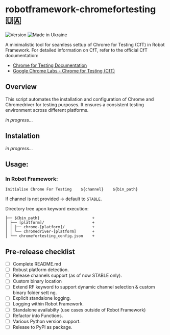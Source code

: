 # robotframework-chromefortesting :ukraine:

![Version](https://img.shields.io/badge/pre--release-0.3-%2392C444) ![Made in Ukraine](https://img.shields.io/badge/made_in_Ukraine-%23AF1717)

A minimalistic tool for seamless settup of Chrome for Testing (CfT) in Robot Framework.
For detailed information on CfT, refer to the official CfT documentation:

- [Chrome for Testing Documentation](https://developer.chrome.com/blog/chrome-for-testing/)
- [Google Chrome Labs - Chrome for Testing (CfT)](https://googlechromelabs.github.io/chrome-for-testing/)

## Overview

This script automates the installation and configuration of Chrome and Chromedriver for testing purposes. It ensures a consistent testing environment across different platforms.

_in progress..._

## Instalation

_in progress..._

## Usage:
### In Robot Framework:

```
Initialise Chrome For Testing    ${channel}    ${bin_path}    
```
If channel is not provided -> default to ```STABLE```.

Directory tree upon keyword execution:
```
├── ${bin_path}                       +
│ ├── [platform]/                     +
│ │ ├── chrome-[platform]/            +
│ │ └── chromedriver-[platform]       +
│ └── chromefortesting_config.json    +
```

## Pre-release checklist

- [ ] Complete README.md
- [ ] Robust platform detection.
- [ ] Release channels support (as of now STABLE only).
- [ ] Custom binary location
- [ ] Extend RF keyword to support dynamic channel selection & custom binary folder sett ng.
- [ ] Explicit standalone logging.
- [ ] Logging within Robot Framework.
- [ ] Standalone availabilty (use cases outside of Robot Framework)
- [ ] Refactor into Functions.
- [ ] Various Python version support.
- [ ] Release to PyPl as package.
